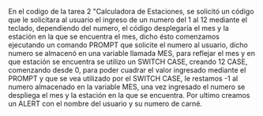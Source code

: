 En el codigo de la tarea 2 "Calculadora de Estaciones, se solicitó un código que le solicitara al usuario el ingreso de un numero del 1 al 12 mediante el teclado, dependiendo del numero, el código desplegaría el mes y la estación en la que se encuentra el mes, dicho ésto comenzamos ejecutando un comando PROMPT que solicite el numero al usuario, dicho numero se almacenó en una variable llamada MES, para reflejar el mes y en que estación se encuentra se utilizo un SWITCH CASE, creando 12 CASE, comenzando desde 0, para poder cuadrar el valor ingresado mediante el PROMPT y que se vea utilizado por el SWITCH CASE, le restamos -1 al numero almacenado en la variable MES, una vez ingresado el numero se despliega el mes y la estación en la que se encuentra. Por ultimo creamos un ALERT con el nombre del usuario y su numero de carné.